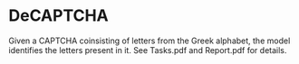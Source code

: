 # DeCAPTCHA
Given a CAPTCHA coinsisting of letters from the Greek alphabet, the model identifies the letters present in it. See Tasks.pdf and Report.pdf for details.
